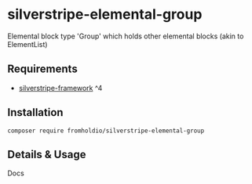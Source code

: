 # silverstripe-elemental-group

Elemental block type 'Group' which holds other elemental blocks (akin to ElementList)

## Requirements

* [silverstripe-framework](https://github.com/silverstripe/silverstripe-framework) ^4

## Installation

`composer require fromholdio/silverstripe-elemental-group`

## Details & Usage

Docs
